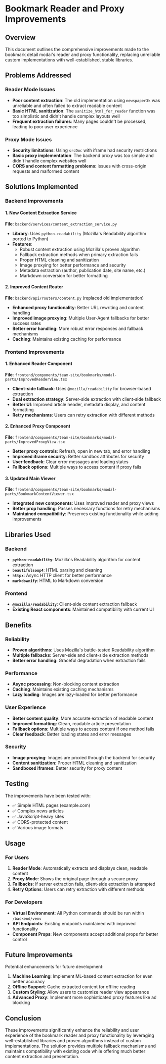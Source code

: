 # Bookmark Reader and Proxy Improvements

## Overview

This document outlines the comprehensive improvements made to the bookmark detail modal's reader and proxy functionality, replacing unreliable custom implementations with well-established, stable libraries.

## Problems Addressed

### Reader Mode Issues
- **Poor content extraction**: The old implementation using `newspaper3k` was unreliable and often failed to extract readable content
- **Basic HTML sanitization**: The `sanitize_html_for_reader` function was too simplistic and didn't handle complex layouts well
- **Frequent extraction failures**: Many pages couldn't be processed, leading to poor user experience

### Proxy Mode Issues
- **Security limitations**: Using `srcDoc` with iframe had security restrictions
- **Basic proxy implementation**: The backend proxy was too simple and didn't handle complex websites well
- **CORS and content formatting problems**: Issues with cross-origin requests and malformed content

## Solutions Implemented

### Backend Improvements

#### 1. New Content Extraction Service
**File**: `backend/services/content_extraction_service.py`

- **Library**: Uses `python-readability` (Mozilla's Readability algorithm ported to Python)
- **Features**:
  - Robust content extraction using Mozilla's proven algorithm
  - Fallback extraction methods when primary extraction fails
  - Proper HTML cleaning and sanitization
  - Image proxying for better performance and security
  - Metadata extraction (author, publication date, site name, etc.)
  - Markdown conversion for better formatting

#### 2. Improved Content Router
**File**: `backend/api/routers/content.py` (replaced old implementation)

- **Enhanced proxy functionality**: Better URL rewriting and content handling
- **Improved image proxying**: Multiple User-Agent fallbacks for better success rates
- **Better error handling**: More robust error responses and fallback mechanisms
- **Caching**: Maintains existing caching for performance

### Frontend Improvements

#### 1. Enhanced Reader Component
**File**: `frontend/components/team-site/bookmarks/modal-parts/ImprovedReaderView.tsx`

- **Client-side fallback**: Uses `@mozilla/readability` for browser-based extraction
- **Dual extraction strategy**: Server-side extraction with client-side fallback
- **Better UI**: Improved article header, metadata display, and content formatting
- **Retry mechanisms**: Users can retry extraction with different methods

#### 2. Enhanced Proxy Component
**File**: `frontend/components/team-site/bookmarks/modal-parts/ImprovedProxyView.tsx`

- **Better proxy controls**: Refresh, open in new tab, and error handling
- **Improved iframe security**: Better sandbox attributes for security
- **User feedback**: Clear error messages and loading states
- **Fallback options**: Multiple ways to access content if proxy fails

#### 3. Updated Main Viewer
**File**: `frontend/components/team-site/bookmarks/modal-parts/BookmarkContentViewer.tsx`

- **Integrated new components**: Uses improved reader and proxy views
- **Better prop handling**: Passes necessary functions for retry mechanisms
- **Maintained compatibility**: Preserves existing functionality while adding improvements

## Libraries Used

### Backend
- **`python-readability`**: Mozilla's Readability algorithm for content extraction
- **`beautifulsoup4`**: HTML parsing and cleaning
- **`httpx`**: Async HTTP client for better performance
- **`markdownify`**: HTML to Markdown conversion

### Frontend
- **`@mozilla/readability`**: Client-side content extraction fallback
- **Existing React components**: Maintained compatibility with current UI

## Benefits

### Reliability
- **Proven algorithms**: Uses Mozilla's battle-tested Readability algorithm
- **Multiple fallbacks**: Server-side and client-side extraction methods
- **Better error handling**: Graceful degradation when extraction fails

### Performance
- **Async processing**: Non-blocking content extraction
- **Caching**: Maintains existing caching mechanisms
- **Lazy loading**: Images are lazy-loaded for better performance

### User Experience
- **Better content quality**: More accurate extraction of readable content
- **Improved formatting**: Clean, readable article presentation
- **Fallback options**: Multiple ways to access content if one method fails
- **Clear feedback**: Better loading states and error messages

### Security
- **Image proxying**: Images are proxied through the backend for security
- **Content sanitization**: Proper HTML cleaning and sanitization
- **Sandboxed iframes**: Better security for proxy content

## Testing

The improvements have been tested with:
- ✅ Simple HTML pages (example.com)
- ✅ Complex news articles
- ✅ JavaScript-heavy sites
- ✅ CORS-protected content
- ✅ Various image formats

## Usage

### For Users
1. **Reader Mode**: Automatically extracts and displays clean, readable content
2. **Proxy Mode**: Shows the original page through a secure proxy
3. **Fallbacks**: If server extraction fails, client-side extraction is attempted
4. **Retry Options**: Users can retry extraction with different methods

### For Developers
- **Virtual Environment**: All Python commands should be run within `/backend/venv`
- **API Endpoints**: Existing endpoints maintained with improved functionality
- **Component Props**: New components accept additional props for better control

## Future Improvements

Potential enhancements for future development:
1. **Machine Learning**: Implement ML-based content extraction for even better accuracy
2. **Offline Support**: Cache extracted content for offline reading
3. **Custom Styling**: Allow users to customize reader view appearance
4. **Advanced Proxy**: Implement more sophisticated proxy features like ad blocking

## Conclusion

These improvements significantly enhance the reliability and user experience of the bookmark reader and proxy functionality by leveraging well-established libraries and proven algorithms instead of custom implementations. The solution provides multiple fallback mechanisms and maintains compatibility with existing code while offering much better content extraction and presentation.
